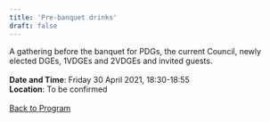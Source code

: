 ```yaml
---
title: 'Pre-banquet drinks'
draft: false
---
```


A gathering before the banquet for PDGs, the current Council, newly elected DGEs, 1VDGEs and 2VDGEs and invited guests.
\
\
**Date and Time**: Friday 30 April 2021, 18:30-18:55 \
**Location**: To be confirmed
\
\
[Back to Program](/program)
